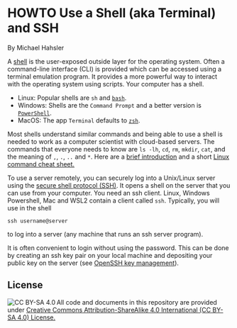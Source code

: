 # HOWTO Use a Shell (aka Terminal) and SSH

By Michael Hahsler

A [shell](https://en.wikipedia.org/wiki/Shell_(computing)) is the user-exposed outside layer for the operating system. 
Often a command-line interface (CLI) is provided which can be accessed using a terminal emulation program. 
It provides a more powerful way to interact with the operating system using scripts. Your computer has a shell. 

* Linux: Popular shells are `sh` and [`bash`](https://www.gnu.org/software/bash/).
* Windows: Shells are the `Command Prompt` and a better version is [`PowerShell`](https://learn.microsoft.com/en-us/powershell/).
* MacOS: The app `Terminal` defaults to [`zsh`](https://zsh.sourceforge.io/).

Most shells understand similar commands and being able to use a shell is needed to work as a computer 
scientist with cloud-based servers. The commands that everyone needs to know are
`ls -lh`, `cd`, `rm`, `mkdir`, `cat`, and the meaning of `,`, `.`, `..` and `*`.
Here are a [brief introduction](https://ubuntu.com/tutorials/command-line-for-beginners#1-overview) and
a short [Linux command cheat sheet.](https://files.fosswire.com/2007/08/fwunixref.pdf) 



To use a server remotely, you can securely log into a Unix/Linux server using the [secure shell protocol (SSH)](https://en.wikipedia.org/wiki/Secure_Shell). It opens a shell on the server that you can use from your computer. You need an ssh client. Linux, Windows Powershell, Mac and WSL2 contain a client called `ssh`. Typically, you will use in the shell

```
ssh username@server
```

to log into a server (any machine that runs an ssh server program).

It is often convenient to login without using the password. This can be done by creating an ssh key pair  on your local machine and depositing your public key on the server (see [OpenSSH key management](https://en.wikipedia.org/wiki/Secure_Shell)).  


## License

<img src="https://licensebuttons.net/l/by-sa/3.0/88x31.png" alt="CC BY-SA 4.0" align="left">

All code and documents in this repository are provided under [Creative Commons Attribution-ShareAlike 4.0 International (CC BY-SA 4.0) License.](https://creativecommons.org/licenses/by-sa/4.0/)
